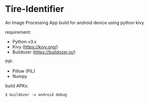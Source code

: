 # Tire-Identifier
An Image Processing App build for android device using python kivy

requirement:

- Python v3.x
- Kivy (https://kivy.org/)
- Buildozer (https://buildozer.io/)

PIP:

- Pillow (PIL)
- Numpy

build APKs:

`$ buildozer -v android debug`
